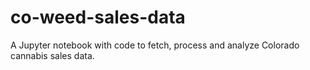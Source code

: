 # co-weed-sales-data
A Jupyter notebook with code to fetch, process and analyze Colorado cannabis sales data.
